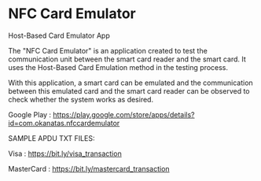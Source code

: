 # NFC Card Emulator
Host-Based Card Emulator App


The "NFC Card Emulator" is an application created to test the communication unit between the smart card reader
and the smart card. It uses the Host-Based Card Emulation method in the testing process.

With this application, a smart card can be emulated and the communication between this emulated card and the smart card
reader can be observed to check whether the system works as desired.

Google Play : https://play.google.com/store/apps/details?id=com.okanatas.nfccardemulator


SAMPLE APDU TXT FILES:

Visa        : https://bit.ly/visa_transaction

MasterCard  : https://bit.ly/mastercard_transaction
